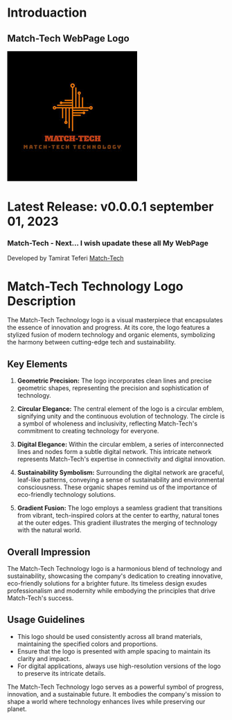 # Introduaction
## Match-Tech WebPage Logo



![logo](./Match-Tech.jpg)

# Latest Release: v0.0.0.1 september 01, 2023

### Match-Tech - Next... I wish upadate these all My WebPage

Developed by Tamirat Teferi [Match-Tech](https://github.com/Match-Tech/)

# Match-Tech Technology Logo Description

The Match-Tech Technology logo is a visual masterpiece that encapsulates the essence of innovation and progress. At its core, the logo features a stylized fusion of modern technology and organic elements, symbolizing the harmony between cutting-edge tech and sustainability.

## Key Elements

1. **Geometric Precision:** The logo incorporates clean lines and precise geometric shapes, representing the precision and sophistication of technology.

2. **Circular Elegance:** The central element of the logo is a circular emblem, signifying unity and the continuous evolution of technology. The circle is a symbol of wholeness and inclusivity, reflecting Match-Tech's commitment to creating technology for everyone.

3. **Digital Elegance:** Within the circular emblem, a series of interconnected lines and nodes form a subtle digital network. This intricate network represents Match-Tech's expertise in connectivity and digital innovation.

4. **Sustainability Symbolism:** Surrounding the digital network are graceful, leaf-like patterns, conveying a sense of sustainability and environmental consciousness. These organic shapes remind us of the importance of eco-friendly technology solutions.

5. **Gradient Fusion:** The logo employs a seamless gradient that transitions from vibrant, tech-inspired colors at the center to earthy, natural tones at the outer edges. This gradient illustrates the merging of technology with the natural world.

## Overall Impression

The Match-Tech Technology logo is a harmonious blend of technology and sustainability, showcasing the company's dedication to creating innovative, eco-friendly solutions for a brighter future. Its timeless design exudes professionalism and modernity while embodying the principles that drive Match-Tech's success.

## Usage Guidelines

- This logo should be used consistently across all brand materials, maintaining the specified colors and proportions.
- Ensure that the logo is presented with ample spacing to maintain its clarity and impact.
- For digital applications, always use high-resolution versions of the logo to preserve its intricate details.

The Match-Tech Technology logo serves as a powerful symbol of progress, innovation, and a sustainable future. It embodies the company's mission to shape a world where technology enhances lives while preserving our planet.

